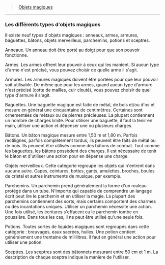 ﻿---
!GenericItem
Name: Les différents types d'objets magiques
Id: magicitems_hd.md#les-différents-types-dobjets-magiques
ParentLink: magicitems_hd.md#objets-magiques
ParentName: Objets magiques
NameLevel: 3
Attributes: {}
AttributesDictionary: >+
  {}

---
> [Objets magiques](hd_magicitems.md)

---

### Les différents types d'objets magiques

Il existe neuf types d'objets magiques : anneaux, armes, armures, baguettes, bâtons, objets merveilleux, parchemins, potions et sceptres.

Anneaux. Un anneau doit être porté au doigt pour que son pouvoir fonctionne.

Armes. Les armes offrent leur pouvoir à ceux qui les manient. Si aucun type d'arme n'est précisé, vous pouvez choisir de quelle arme il s'agit.

Armures. Les armures magiques doivent être portées pour que leur pouvoir soit utilisable. De même que pour les armes, quand aucun type d'armure n'est précisé (cotte de mailles, cuir clouté), vous pouvez choisir de quel type d'armure il s'agit.

Baguettes. Une baguette magique est faite de métal, de bois et/ou d'os et mesure en général une cinquantaine de centimètres. Certaines sont ornementées de métaux ou de pierres précieuses. La plupart contiennent un nombre de charges limité. Pour utiliser une baguette, il faut la tenir en main, utiliser une action et dépenser une ou plusieurs charges.

Bâtons. Un bâton magique mesure entre 1,50 m et 1,80 m. Parfois rectilignes, parfois complètement tordus, ils peuvent être faits de métal ou de bois. Ils peuvent être utilisés comme des bâtons de combat. Tout comme les baguettes, les bâtons possèdent des charges. Il est nécessaire de tenir le bâton et d'utiliser une action pour en dépense une charge.

Objets merveilleux. Cette catégorie regroupe les objets qui n'entrent dans aucune autre. Capes, ceintures, bottes, gants, amulettes, broches, boules de cristal et autres instruments de musique, par exemple.

Parchemins. Un parchemin prend généralement la forme d'un rouleau protégé dans un tube. N'importe qui capable de comprendre un langage écrit peut lire le parchemin et en utiliser la magie. La plupart des parchemins contiennent des sorts, mais certains comportent des charmes ou des incantations uniques. Utiliser un parchemin nécessite une action. Une fois utilisé, les écritures s'effacent ou le parchemin tombe en poussière. Dans tous les cas, il ne peut être utilisé qu'une seule fois.

Potions. Toutes sortes de liquides magiques sont regroupés dans cette catégorie : breuvages, eaux sacrées, huiles. Une potion contient généralement une trentaine de millilitres. Il faut en général une action pour utiliser une potion.

Sceptres. Les sceptres sont des bâtonnets mesurant entre 50 cm et 1 m. La description de chaque sceptre indique la manière de l'utiliser.


